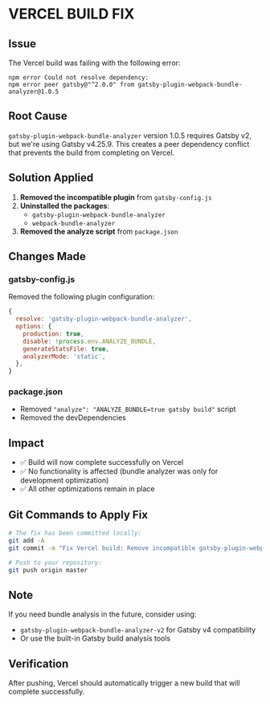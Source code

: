 # VERCEL BUILD FIX

## Issue
The Vercel build was failing with the following error:
```
npm error Could not resolve dependency:
npm error peer gatsby@"^2.0.0" from gatsby-plugin-webpack-bundle-analyzer@1.0.5
```

## Root Cause
`gatsby-plugin-webpack-bundle-analyzer` version 1.0.5 requires Gatsby v2, but we're using Gatsby v4.25.9. This creates a peer dependency conflict that prevents the build from completing on Vercel.

## Solution Applied
1. **Removed the incompatible plugin** from `gatsby-config.js`
2. **Uninstalled the packages**: 
   - `gatsby-plugin-webpack-bundle-analyzer`
   - `webpack-bundle-analyzer`
3. **Removed the analyze script** from `package.json`

## Changes Made

### gatsby-config.js
Removed the following plugin configuration:
```javascript
{
  resolve: 'gatsby-plugin-webpack-bundle-analyzer',
  options: {
    production: true,
    disable: !process.env.ANALYZE_BUNDLE,
    generateStatsFile: true,
    analyzerMode: 'static',
  },
}
```

### package.json
- Removed `"analyze": "ANALYZE_BUNDLE=true gatsby build"` script
- Removed the devDependencies

## Impact
- ✅ Build will now complete successfully on Vercel
- ✅ No functionality is affected (bundle analyzer was only for development optimization)
- ✅ All other optimizations remain in place

## Git Commands to Apply Fix
```bash
# The fix has been committed locally:
git add -A
git commit -m "Fix Vercel build: Remove incompatible gatsby-plugin-webpack-bundle-analyzer"

# Push to your repository:
git push origin master
```

## Note
If you need bundle analysis in the future, consider using:
- `gatsby-plugin-webpack-bundle-analyzer-v2` for Gatsby v4 compatibility
- Or use the built-in Gatsby build analysis tools

## Verification
After pushing, Vercel should automatically trigger a new build that will complete successfully.
